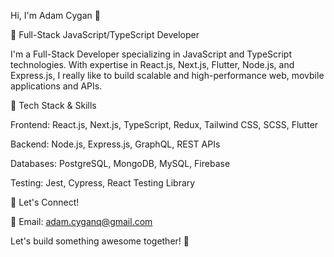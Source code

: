 Hi, I'm Adam Cygan 👋

🚀 Full-Stack JavaScript/TypeScript Developer

I'm a Full-Stack Developer specializing in JavaScript and TypeScript technologies. With expertise in React.js, Next.js, Flutter, Node.js, and Express.js, I really like to build scalable and high-performance web, movbile applications and APIs.

🔧 Tech Stack & Skills

Frontend: React.js, Next.js, TypeScript, Redux, Tailwind CSS, SCSS, Flutter

Backend: Node.js, Express.js, GraphQL, REST APIs

Databases: PostgreSQL, MongoDB, MySQL, Firebase

Testing: Jest, Cypress, React Testing Library

💬 Let's Connect!

📧 Email: adam.cyganq@gmail.com

Let's build something awesome together! 🚀

